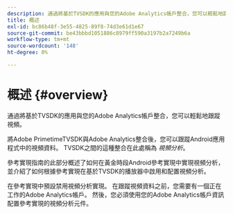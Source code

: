 ```yaml
---
description: 通過將基於TVSDK的應用與您的Adobe Analytics帳戶整合，您可以輕鬆地跟蹤視頻。
title: 概述
exl-id: bc86b48f-3e55-4825-89f8-74d3e61d1e67
source-git-commit: be43bbbd1051886c8979ff590a3197b2a7249b6a
workflow-type: tm+mt
source-wordcount: '148'
ht-degree: 0%

---
```


# 概述 {#overview}

通過將基於TVSDK的應用與您的Adobe Analytics帳戶整合，您可以輕鬆地跟蹤視頻。

將Adobe PrimetimeTVSDK與Adobe Analytics整合後，您可以跟蹤Android應用程式中的視頻資料。 TVSDK之間的這種整合在此處稱為 *視頻分析*。

參考實現指南的此部分概述了如何在黃金時段Android參考實現中實現視頻分析，並介紹了如何根據參考實現在基於TVSDK的播放器中啟用和配置視頻分析。

在參考實現中預設禁用視頻分析實現。 在跟蹤視頻資料之前，您需要有一個正在工作的Adobe Analytics帳戶。 然後，您必須使用您的Adobe Analytics帳戶資訊配置參考實現的視頻分析元件。
